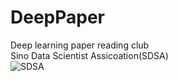 # DeepPaper
Deep learning paper reading club  
Sino Data Scientist Assicoation(SDSA)   
![SDSA](https://github.com/qifengzhou/DeepPaper/raw/master/src/common/images/SDSA_logo.png  "Logo Title Text 1")

    
